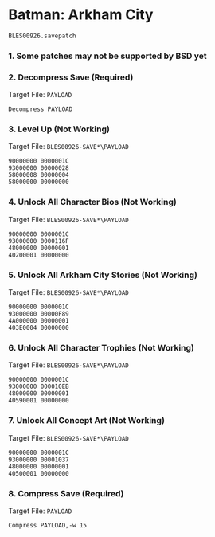 #  Batman: Arkham City 

`BLES00926.savepatch`

### 1.  Some patches may not be supported by BSD yet
### 2. Decompress Save (Required)

Target File: `PAYLOAD`

```
Decompress PAYLOAD
```

### 3. Level Up (Not Working)

Target File: `BLES00926-SAVE*\PAYLOAD`

```
90000000 0000001C
93000000 00000028
58000008 00000004
58000000 00000000
```

### 4. Unlock All Character Bios (Not Working)

Target File: `BLES00926-SAVE*\PAYLOAD`

```
90000000 0000001C
93000000 0000116F
48000000 00000001
40200001 00000000
```

### 5. Unlock All Arkham City Stories (Not Working)

Target File: `BLES00926-SAVE*\PAYLOAD`

```
90000000 0000001C
93000000 00000F89
4A000000 00000001
403E0004 00000000
```

### 6. Unlock All Character Trophies (Not Working)

Target File: `BLES00926-SAVE*\PAYLOAD`

```
90000000 0000001C
93000000 000010EB
48000000 00000001
40590001 00000000
```

### 7. Unlock All Concept Art (Not Working)

Target File: `BLES00926-SAVE*\PAYLOAD`

```
90000000 0000001C
93000000 00001037
48000000 00000001
40500001 00000000
```

### 8. Compress Save (Required)

Target File: `PAYLOAD`

```
Compress PAYLOAD,-w 15
```

